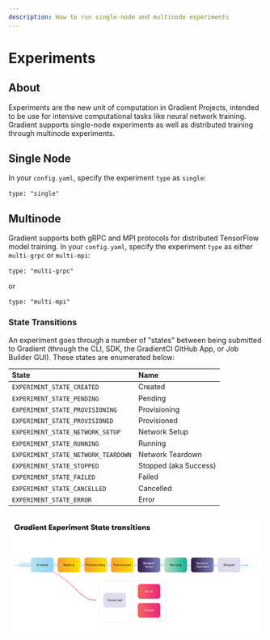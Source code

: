 ```yaml
---
description: How to run single-node and multinode experiments
---
```


# Experiments

## About

Experiments are the new unit of computation in Gradient Projects, intended to be use for intensive computational tasks like neural network training. Gradient supports single-node experiments as well as distributed training through multinode experiments.

## Single Node

In your `config.yaml`, specify the experiment `type` as `single`:

```text
type: "single"
```

## Multinode

Gradient supports both gRPC and MPI protocols for distributed TensorFlow model training. In your `config.yaml`, specify the experiment `type` as either `multi-grpc` or `multi-mpi`:

```text
type: "multi-grpc"
```

or

```text
type: "multi-mpi"
```



### State Transitions

An experiment goes through a number of "states" between being submitted to Gradient \(through the CLI, SDK, the GradientCI GitHub App, or Job Builder GUI\). These states are enumerated below:

| State | Name |
| :--- | :--- |
| `EXPERIMENT_STATE_CREATED` | Created |
| `EXPERIMENT_STATE_PENDING` | Pending |
| `EXPERIMENT_STATE_PROVISIONING` | Provisioning |
| `EXPERIMENT_STATE_PROVISIONED` | Provisioned |
| `EXPERIMENT_STATE_NETWORK_SETUP` | Network Setup |
| `EXPERIMENT_STATE_RUNNING` | Running |
| `EXPERIMENT_STATE_NETWORK_TEARDOWN` | Network Teardown |
| `EXPERIMENT_STATE_STOPPED` | Stopped \(aka Success\) |
| `EXPERIMENT_STATE_FAILED` | Failed |
| `EXPERIMENT_STATE_CANCELLED` | Cancelled |
| `EXPERIMENT_STATE_ERROR` | Error |

![](../.gitbook/assets/statetransition.png)

